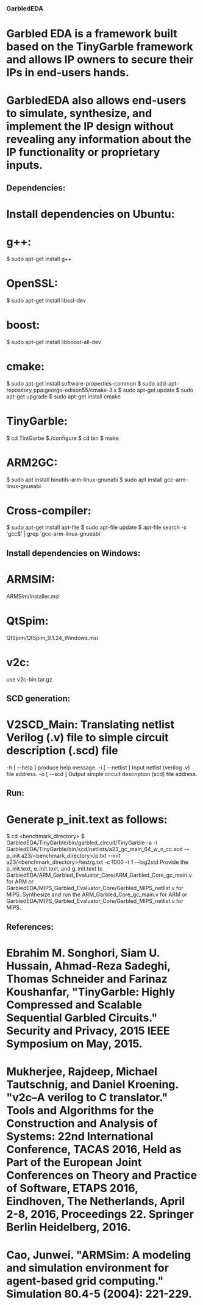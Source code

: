 ### GarbledEDA
# Garbled EDA is a framework built based on the TinyGarble framework and allows IP owners to secure their IPs in end-users hands.
# GarbledEDA also allows end-users to simulate, synthesize, and implement the IP design without revealing any information about the IP functionality or proprietary inputs.
## Dependencies:
# Install dependencies on Ubuntu:
# g++: 
$ sudo apt-get install g++
# OpenSSL: 
$ sudo apt-get install libssl-dev
# boost: 
$ sudo apt-get install libboost-all-dev
# cmake:
$ sudo apt-get install software-properties-common
$ sudo add-apt-repository ppa:george-edison55/cmake-3.x
$ sudo apt-get update
$ sudo apt-get upgrade
$ sudo apt-get install cmake
# TinyGarble:
$ cd TintGarbe 
$./configure
$ cd bin
$ make
# ARM2GC:
$ sudo apt install binutils-arm-linux-gnueabi
$ sudo apt install gcc-arm-linux-gnueabi
# Cross-compiler:
$ sudo apt-get install apt-file
$ sudo apt-file update
$ apt-file search -x 'gcc$' | grep 'gcc-arm-linux-gnueabi'
## Install dependencies on Windows: 
# ARMSIM:
ARMSim/Installer.msi
# QtSpim:
QtSpim/QtSpim_9.1.24_Windows.msi
# v2c:
use v2c-bin.tar.gz
## SCD generation:
# V2SCD_Main: Translating netlist Verilog (.v) file to simple circuit description (.scd) file
  -h [ --help ]                         produce help message.
  -i [ --netlist ]
                                        Input netlist (verilog .v) file
                                        address.
  -o [ --scd ]
                                        Output simple circuit description (scd)
                                        file address.
## Run:
# Generate p_init.text as follows:
$ cd <benchmark_directory>
$ GarbledEDA/TinyGarble/bin/garbled_circuit/TinyGarble -a -i GarbledEDA/TinyGarble/bin/scd/netlists/a23_gc_main_64_w_n_cc.scd --p_init a23/<benchmark_directory>/p.txt --init a23/<benchmark_directory>/test/g.txt -c 1000 -t 1 --log2std
Provide the p_init.text, e_init.text, and g_init.text to GarbledEDA/ARM_Garbled_Evaluator_Core/ARM_Garbled_Core_gc_main.v for ARM or GarbledEDA/MIPS_Garbled_Evaluator_Core/Garbled_MIPS_netlist.v for MIPS.
Synthesize and run the ARM_Garbled_Core_gc_main.v for ARM or GarbledEDA/MIPS_Garbled_Evaluator_Core/Garbled_MIPS_netlist.v for MIPS.
## References:
# Ebrahim M. Songhori, Siam U. Hussain, Ahmad-Reza Sadeghi, Thomas Schneider and Farinaz Koushanfar, "TinyGarble: Highly Compressed and Scalable Sequential Garbled Circuits." Security and Privacy, 2015 IEEE Symposium on May, 2015.
# Mukherjee, Rajdeep, Michael Tautschnig, and Daniel Kroening. "v2c–A verilog to C translator." Tools and Algorithms for the Construction and Analysis of Systems: 22nd International Conference, TACAS 2016, Held as Part of the European Joint Conferences on Theory and Practice of Software, ETAPS 2016, Eindhoven, The Netherlands, April 2-8, 2016, Proceedings 22. Springer Berlin Heidelberg, 2016.
# Cao, Junwei. "ARMSim: A modeling and simulation environment for agent-based grid computing." Simulation 80.4-5 (2004): 221-229.
